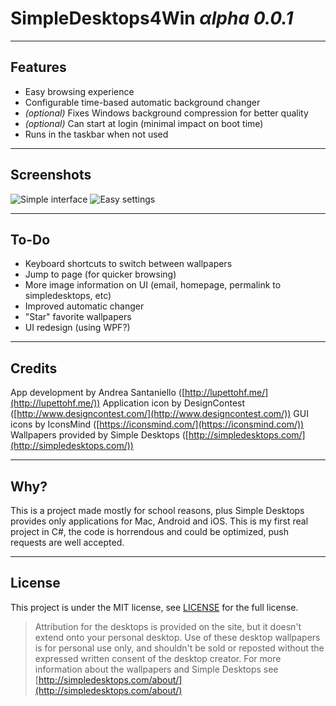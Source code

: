 SimpleDesktops4Win _αlpha 0.0.1_
===================


----------
## Features ##
 - Easy browsing experience
 - Configurable time-based automatic background changer
 - _(optional)_ Fixes Windows background compression for better quality
 - _(optional)_ Can start at login (minimal impact on boot time)
 - Runs in the taskbar when not used

----------
## Screenshots ##
![Simple interface](http://i.imgur.com/PEXnkXP.png "Main Menu") ![Easy settings](http://i.imgur.com/nk8ONBp.png "Settings")


----------

## To-Do ##

 - Keyboard shortcuts to switch between wallpapers
 - Jump to page (for quicker browsing)
 - More image information on UI (email, homepage, permalink to simpledesktops, etc)
 - Improved automatic changer 
 - "Star" favorite wallpapers 
 - UI redesign (using WPF?)


----------

## Credits ##

App development by Andrea Santaniello ([http://lupettohf.me/](http://lupettohf.me/))
Application icon by DesignContest ([http://www.designcontest.com/](http://www.designcontest.com/))
GUI icons by IconsMind ([https://iconsmind.com/](https://iconsmind.com/))
Wallpapers provided by Simple Desktops ([http://simpledesktops.com/](http://simpledesktops.com/))


----------

## Why? ##
This is a project made mostly for school reasons, plus Simple Desktops provides only applications for Mac, Android and iOS. This is my first real project in C#, the code is horrendous and could be optimized, push requests are well accepted.  


----------
## License ##

This project is under the MIT license, see [LICENSE](LICENSE) for the full license.

>Attribution for the desktops is provided on the site, but it doesn't extend onto your personal desktop. Use of these desktop wallpapers is for personal use only, and shouldn't be sold or reposted without the expressed written consent of the desktop creator.
For more information about the wallpapers and Simple Desktops see [http://simpledesktops.com/about/](http://simpledesktops.com/about/)

